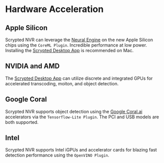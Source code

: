 # Hardware Acceleration

## Apple Silicon

Scrypted NVR can leverage the [Neural Engine](https://www.makeuseof.com/what-is-a-neural-engine-how-does-it-work/) on the new Apple Silicon chips using the `CoreML Plugin`. Incredible performance at low power. Installing the [Scrypted Desktop App](/desktop-application) is recommended on Mac.

## NVIDIA and AMD

The [Scrypted Desktop App](/desktop-application) can utilize discrete and integrated GPUs for accelerated transcoding, moiton, and object detection.

## Google Coral

Scrypted NVR supports object detection using the [Google Coral.ai](https://coral.ai) accelerators via the `Tensorflow-Lite Plugin`. The PCI and USB models are both supported.

## Intel

Scrypted NVR supports Intel iGPUs and accelerator cards for blazing fast detection performance using the `OpenVINO Plugin`.

